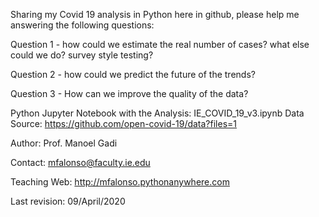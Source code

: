 
Sharing my Covid 19 analysis in Python here in github, please help me answering the following questions:

Question 1 - how could we estimate the real number of cases? what else could we do? 
survey style testing?

Question 2 - how could we predict the future of the trends?

Question 3 - How can we improve the quality of the data?

Python Jupyter Notebook with the Analysis: IE_COVID_19_v3.ipynb
Data Source: https://github.com/open-covid-19/data?files=1


Author: Prof. Manoel Gadi

Contact: mfalonso@faculty.ie.edu

Teaching Web: http://mfalonso.pythonanywhere.com

Last revision: 09/April/2020

